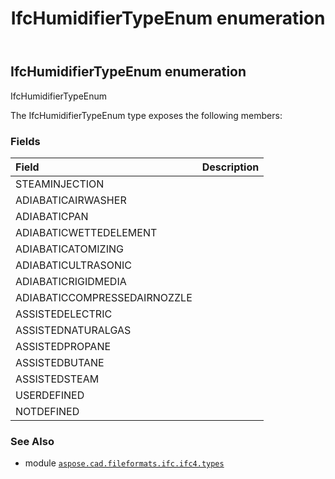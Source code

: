﻿---
title: IfcHumidifierTypeEnum enumeration
second_title: Aspose.CAD for Python via .NET API References
description: 
type: docs
weight: 2900
url: /python-net/aspose.cad.fileformats.ifc.ifc4.types/ifchumidifiertypeenum/
is_root: false
---

## IfcHumidifierTypeEnum enumeration

IfcHumidifierTypeEnum



The IfcHumidifierTypeEnum type exposes the following members:

### Fields
| Field | Description |
| :- | :- |
| STEAMINJECTION |  |
| ADIABATICAIRWASHER |  |
| ADIABATICPAN |  |
| ADIABATICWETTEDELEMENT |  |
| ADIABATICATOMIZING |  |
| ADIABATICULTRASONIC |  |
| ADIABATICRIGIDMEDIA |  |
| ADIABATICCOMPRESSEDAIRNOZZLE |  |
| ASSISTEDELECTRIC |  |
| ASSISTEDNATURALGAS |  |
| ASSISTEDPROPANE |  |
| ASSISTEDBUTANE |  |
| ASSISTEDSTEAM |  |
| USERDEFINED |  |
| NOTDEFINED |  |



### See Also
* module [`aspose.cad.fileformats.ifc.ifc4.types`](..)
